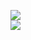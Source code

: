 [![](https://img.shields.io/badge/Made%20With-Github%20Spray-lightgrey.svg?style=for-the-badge&logo=github)](https://github.com/Annihil/github-spray#15347)  
[![](https://i.imgur.com/2DrTn0Z.gif)](https://github.com/Annihil/github-spray)